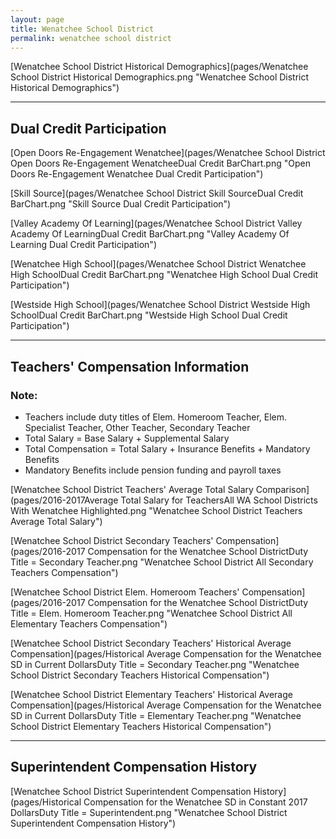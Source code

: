 ```yaml
---
layout: page
title: Wenatchee School District
permalink: wenatchee school district
---
```



[Wenatchee School District Historical Demographics](pages/Wenatchee School District Historical Demographics.png "Wenatchee School District Historical Demographics")

___

## Dual Credit Participation

[Open Doors  Re-Engagement Wenatchee](pages/Wenatchee School District Open Doors  Re-Engagement WenatcheeDual Credit BarChart.png "Open Doors  Re-Engagement Wenatchee Dual Credit Participation")

[Skill Source](pages/Wenatchee School District Skill SourceDual Credit BarChart.png "Skill Source Dual Credit Participation")

[Valley Academy Of Learning](pages/Wenatchee School District Valley Academy Of LearningDual Credit BarChart.png "Valley Academy Of Learning Dual Credit Participation")

[Wenatchee High School](pages/Wenatchee School District Wenatchee High SchoolDual Credit BarChart.png "Wenatchee High School Dual Credit Participation")

[Westside High School](pages/Wenatchee School District Westside High SchoolDual Credit BarChart.png "Westside High School Dual Credit Participation")


___

## Teachers' Compensation Information
### Note:
- Teachers include duty titles of Elem. Homeroom Teacher, Elem. Specialist Teacher, Other Teacher, Secondary Teacher
- Total Salary = Base Salary + Supplemental Salary
- Total Compensation = Total Salary + Insurance Benefits + Mandatory Benefits
- Mandatory Benefits include pension funding and payroll taxes

[Wenatchee School District Teachers' Average Total Salary Comparison](pages/2016-2017Average Total Salary for TeachersAll WA School Districts With Wenatchee Highlighted.png "Wenatchee School District Teachers Average Total Salary")

[Wenatchee School District Secondary Teachers' Compensation](pages/2016-2017 Compensation for the Wenatchee School DistrictDuty Title = Secondary Teacher.png "Wenatchee School District All Secondary Teachers Compensation")

[Wenatchee School District Elem. Homeroom Teachers' Compensation](pages/2016-2017 Compensation for the Wenatchee School DistrictDuty Title = Elem. Homeroom Teacher.png "Wenatchee School District All Elementary Teachers Compensation")

[Wenatchee School District Secondary Teachers' Historical Average Compensation](pages/Historical Average Compensation for the Wenatchee SD in Current DollarsDuty Title = Secondary Teacher.png "Wenatchee School District Secondary Teachers Historical Compensation")

[Wenatchee School District Elementary Teachers' Historical Average Compensation](pages/Historical Average Compensation for the Wenatchee SD in Current DollarsDuty Title = Elementary Teacher.png "Wenatchee School District Elementary Teachers Historical Compensation")


___

## Superintendent Compensation History

[Wenatchee School District Superintendent Compensation History](pages/Historical Compensation for the Wenatchee SD in Constant 2017 DollarsDuty Title = Superintendent.png "Wenatchee School District Superintendent Compensation History")

